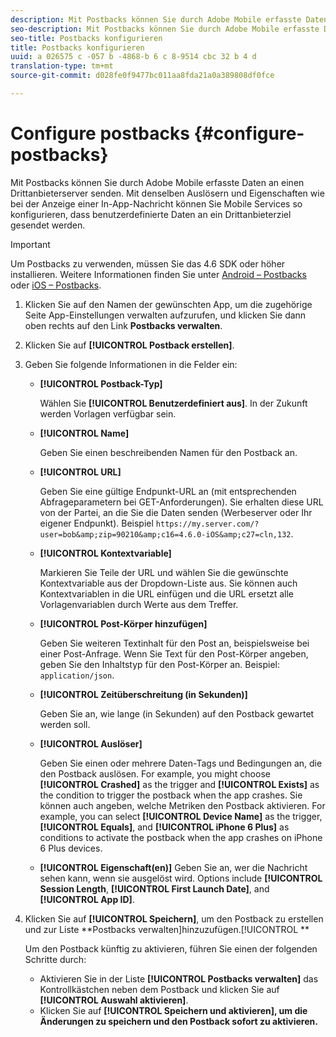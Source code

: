 ```yaml
---
description: Mit Postbacks können Sie durch Adobe Mobile erfasste Daten an einen Drittanbieterserver senden. Mit denselben Auslösern und Eigenschaften wie bei der Anzeige einer In-App-Nachricht können Sie Mobile Services so konfigurieren, dass benutzerdefinierte Daten an ein Drittanbieterziel gesendet werden.
seo-description: Mit Postbacks können Sie durch Adobe Mobile erfasste Daten an einen Drittanbieterserver senden. Mit denselben Auslösern und Eigenschaften wie bei der Anzeige einer In-App-Nachricht können Sie Mobile Services so konfigurieren, dass benutzerdefinierte Daten an ein Drittanbieterziel gesendet werden.
seo-title: Postbacks konfigurieren
title: Postbacks konfigurieren
uuid: a 026575 c -057 b -4868-b 6 c 8-9514 cbc 32 b 4 d
translation-type: tm+mt
source-git-commit: d028fe0f9477bc011aa8fda21a0a389808df0fce

---
```



# Configure postbacks {#configure-postbacks}

Mit Postbacks können Sie durch Adobe Mobile erfasste Daten an einen Drittanbieterserver senden. Mit denselben Auslösern und Eigenschaften wie bei der Anzeige einer In-App-Nachricht können Sie Mobile Services so konfigurieren, dass benutzerdefinierte Daten an ein Drittanbieterziel gesendet werden.

>[!IMPORTANT]
>
>Um Postbacks zu verwenden, müssen Sie das 4.6 SDK oder höher installieren. Weitere Informationen finden Sie unter [Android – Postbacks](/help/android/analytics-main/postbacks/postbacks.md) oder [iOS – Postbacks](/help/ios/analytics-main/postback/postback.md).

1. Klicken Sie auf den Namen der gewünschten App, um die zugehörige Seite App-Einstellungen verwalten aufzurufen, und klicken Sie dann oben rechts auf den Link **Postbacks verwalten**.
1. Klicken Sie auf **[!UICONTROL Postback erstellen]**.
1. Geben Sie folgende Informationen in die Felder ein:

   * **[!UICONTROL Postback-Typ]**

      Wählen Sie **[!UICONTROL Benutzerdefiniert aus]**. In der Zukunft werden Vorlagen verfügbar sein.

   * **[!UICONTROL Name]**

      Geben Sie einen beschreibenden Namen für den Postback an.

   * **[!UICONTROL URL]**

      Geben Sie eine gültige Endpunkt-URL an (mit entsprechenden Abfrageparametern bei GET-Anforderungen). Sie erhalten diese URL von der Partei, an die Sie die Daten senden (Werbeserver oder Ihr eigener Endpunkt). Beispiel `https://my.server.com/?user=bob&amp;zip=90210&amp;c16=4.6.0-iOS&amp;c27=cln,132`.

   * **[!UICONTROL Kontextvariable]**

      Markieren Sie Teile der URL und wählen Sie die gewünschte Kontextvariable aus der Dropdown-Liste aus. Sie können auch Kontextvariablen in die URL einfügen und die URL ersetzt alle Vorlagenvariablen durch Werte aus dem Treffer.

   * **[!UICONTROL Post-Körper hinzufügen]**

      Geben Sie weiteren Textinhalt für den Post an, beispielsweise bei einer Post-Anfrage. Wenn Sie Text für den Post-Körper angeben, geben Sie den Inhaltstyp für den Post-Körper an. Beispiel: `application/json`.

   * **[!UICONTROL Zeitüberschreitung (in Sekunden)]**

      Geben Sie an, wie lange (in Sekunden) auf den Postback gewartet werden soll.

   * **[!UICONTROL Auslöser]**

      Geben Sie einen oder mehrere Daten-Tags und Bedingungen an, die den Postback auslösen. For example, you might choose **[!UICONTROL Crashed]** as the trigger and **[!UICONTROL Exists]** as the condition to trigger the postback when the app crashes. Sie können auch angeben, welche Metriken den Postback aktivieren. For example, you can select **[!UICONTROL Device Name]** as the trigger, **[!UICONTROL Equals]**, and **[!UICONTROL iPhone 6 Plus]** as conditions to activate the postback when the app crashes on iPhone 6 Plus devices.

   * **[!UICONTROL Eigenschaft(en)]**
   Geben Sie an, wer die Nachricht sehen kann, wenn sie ausgelöst wird. Options include **[!UICONTROL Session Length**, **[!UICONTROL First Launch Date]**, and **[!UICONTROL App ID]**.

1. Klicken Sie auf **[!UICONTROL Speichern]**, um den Postback zu erstellen und zur Liste **Postbacks verwalten]hinzuzufügen.[!UICONTROL **

   Um den Postback künftig zu aktivieren, führen Sie einen der folgenden Schritte durch:

   * Aktivieren Sie in der Liste **[!UICONTROL Postbacks verwalten]** das Kontrollkästchen neben dem Postback und klicken Sie auf **[!UICONTROL Auswahl aktivieren]**.
   * Klicken Sie auf **[!UICONTROL Speichern und aktivieren], um die Änderungen zu speichern und den Postback sofort zu aktivieren.**
